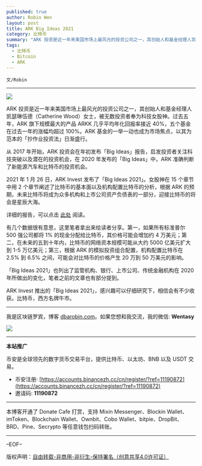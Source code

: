 ```yaml
---
published: true
author: Robin Wen
layout: post
title: ARK Big Ideas 2021
category: 比特币
summary: "ARK 投资是近一年来美国市场上最风光的投资公司之一，其创始人和基金经理人凯瑟琳伍德（Catherine Wood）女士，被无数投资者奉为科技女股神。过去五年，ARK 旗下规模最大的产品 ARKK 几乎平均年化回报率接近 40%，五个基金在过去一年的涨幅均超过 100%。ARK 基金的一举一动也成为市场焦点，以其为范本的「抄作业投资法」日渐盛行。ARK Invest 推出的「Big Ideas 2021」，感兴趣可以仔细研究下，相信会有不少收获。比特币，西方名牌牛市。"
tags:
  - 比特币
  - Bitcoin
  - ARK
---
```


`文/Robin`

***

![](https://cdn.dbarobin.com/7q40ob0.png)

ARK 投资是近一年来美国市场上最风光的投资公司之一，其创始人和基金经理人凯瑟琳伍德（Catherine Wood）女士，被无数投资者奉为科技女股神。过去五年，ARK 旗下规模最大的产品 ARKK 几乎平均年化回报率接近 40%，五个基金在过去一年的涨幅均超过 100%。ARK 基金的一举一动也成为市场焦点，以其为范本的「抄作业投资法」日渐盛行。

从 2017 年开始，ARK 投资会在年初发布「Big Ideas」报告，启发投资者关注科技突破以及潜在的投资机会，在 2020 年发布的「Big Ideas」中，ARK 准确判断了新能源汽车和比特币的投资机会。

2021 年 1 月 26 日，ARK Invest 发布了「Big Ideas 2021」。女股神在 15 个章节中用 2 个章节阐述了比特币的基本面以及机构配置比特币的分析，根据 ARK 的预期，未来比特币将成为众多机构和上市公司资产负债表的一部分，迎接比特币的将会是星辰大海。

详细的报告，可以点击 [此处](https://dbarobin.com/papers/ARK-Invest-BigIdeas-2021.pdf) 阅读。

有几个数据很有意思，这里笔者拿出来给读者分享。第一，如果所有标准普尔 500 强公司都将 1% 的现金分配给比特币，其价格可能会增加约 4 万美元；第二，在未来的五到十年内，比特币的网络资本规模可能从大约 5000 亿美元扩大到 1-5 万亿美元；第三，根据 ARK 的模拟投资组合配置，机构配置比特币在 2.5% 到 6.5% 之间，可能会对比特币的价格产生 20 万到 50 万美元的影响。

「Big Ideas 2021」也列出了监管机构、银行、上市公司、传统金融机构在 2020 年所做出的变化，笔者之前的文章也有部分提到。

ARK Invest 推出的「Big Ideas 2021」，感兴趣可以仔细研究下，相信会有不少收获。比特币，西方名牌牛市。

***

我是区块链罗宾，博客 [dbarobin.com](https://dbarobin.com/)。如果您想和我交流，我的微信: **Wentasy**

![](https://cdn.dbarobin.com/v4yywe2.png)

***

**本站推广**

币安是全球领先的数字货币交易平台，提供比特币、以太坊、BNB 以及 USDT 交易。

* 币安注册: [https://accounts.binancezh.cc/cn/register/?ref=11190872](https://accounts.binancezh.cc/cn/register/?ref=11190872)
* 邀请码: **11190872**

***

本博客开通了 Donate Cafe 打赏，支持 Mixin Messenger、Blockin Wallet、imToken、Blockchain Wallet、Ownbit、Cobo Wallet、bitpie、DropBit、BRD、Pine、Secrypto 等任意钱包扫码转账。

<center>
    <div class="--donate-button"
         data-button-id="f8b9df0d-af9a-460d-8258-d3f435445075"
    ></div>
</center>

***

–EOF–

版权声明：[自由转载-非商用-非衍生-保持署名（创意共享4.0许可证）](http://creativecommons.org/licenses/by-nc-nd/4.0/deed.zh)
